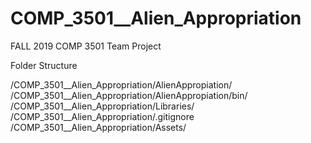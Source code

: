 # COMP_3501__Alien_Appropriation
FALL 2019 COMP 3501 Team Project

Folder Structure

/COMP_3501__Alien_Appropriation/AlienAppropiation/
/COMP_3501__Alien_Appropriation/AlienAppropiation/bin/
/COMP_3501__Alien_Appropriation/Libraries/
/COMP_3501__Alien_Appropriation/.gitignore
/COMP_3501__Alien_Appropriation/Assets/
